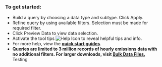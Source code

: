 ### To get started:

- Build a query by choosing a data type and subtype. Click Apply.
- Refine query by using available filters. Selection must be made for required filter.
- Click Preview Data to view data selection.
- Activate the tool tips ![Help Icon](https://api.epa.gov/easey/staging/content-mgmt/images/epa-help.svg) to reveal helpful tips and info.
- For more help, view the **[quick start guides](https://api.epa.gov/easey/staging/content-mgmt/campd/documents/CustomDataDownload-QuickStartGuide.pdf "Link")**.
- **Queries are limited to 3 million records of hourly emissions data with no additional filters. For larger downloads, visit **[Bulk Data Files.](https://campd-stg.app.cloud.gov/data/bulk-data-files "Link")****
Testing
